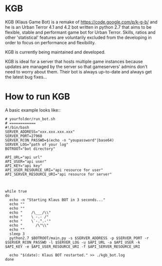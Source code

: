 KGB
===

KGB (Klaus Game Bot) is a remake of https://code.google.com/p/k-g-b/ and he is an Urban Terror 4.1 and 4.2 bot written in python 2.7 that aims to be flexible, stable and performant game bot for Urban Terror. Skills, ratios and other 'statistical' features are voluntarily excluded from the developing in order to focus on performance and flexibility.

KGB is currently being maintained and developed.

KGB is ideal for a server that hosts multiple game instances because updates are managed by the server so that gameservers' admins don't need to worry about them. Their bot is always up-to-date and always get the latest bug fixes...


How to run KGB
====================

A basic example looks like::

    # yourfolder/run_bot.sh
    # ============
    #!/bin/bash
    SERVER_ADDRESS="xxx.xxx.xxx.xxx"
    SERVER_PORT=27960
    SERVER_RCON_PASSWD=$(echo -n "youpassword"|base64)
    SERVER_LOG="path of your log"
    BOTROOT="bot directory"

    API_URL="api url"
    API_USER="api user"
    API_KEY="api key"
    API_USER_RESOURCE_URI="api resource for user"
    API_SERVER_RESOURCE_URI="api resource for server"



    while true
    do
      echo -n "Starting Klaus BOT in 3 seconds..."
      echo ""
      echo ""
      echo "    /\___/\\"
      echo "    \ -.- /"
      echo "    \`-.^.-'"
      echo "      /\"\\"
      echo ""
      sleep 3
      python2.7 $BOTROOT/main.py -s $SERVER_ADDRESS -p $SERVER_PORT -r $SERVER_RCON_PASSWD -l $SERVER_LOG -u $API_URL -a $API_USER -k $API_KEY -e $API_USER_RESOURCE_URI -f $API_SERVER_RESOURCE_URI

      echo "$(date): Klaus BOT restarted." >> ./kgb_bot.log
    done
